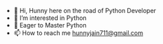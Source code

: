- 👋 Hi, Hunny here on the road of Python Developer
- 👀 I’m interested in Python
- 👀 Eager to Master Python
- 📫 How to reach me hunnyjain711@gmail.com

<!---
Hunnyjain7/Hunnyjain7 is a ✨ special ✨ repository because its `README.md` (this file) appears on your GitHub profile.
You can click the Preview link to take a look at your changes.
--->
